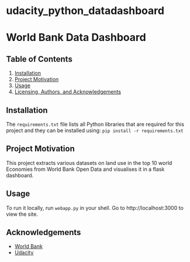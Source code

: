 # udacity_python_datadashboard

# World Bank Data Dashboard

## Table of Contents

1. [Installation](#installation)
2. [Project Motivation](#motivation)
3. [Usage](#usage)
5. [Licensing, Authors, and Acknowledgements](#licensing)

## Installation <a name="installation"></a>
The `requirements.txt` file lists all Python libraries that are required for this project and they can be installed using:
```pip install -r requirements.txt```

## Project Motivation<a name="motivation"></a>
This project extracts various datasets on land use in the top 10 world Economies from World Bank Open Data  and visualises it in a flask dashboard.

## Usage<a name="usage"></a>
To run it locally, run `webapp.py` in your shell. Go to http://localhost:3000 to view the site.

## Acknowledgements<a name="licensing"></a>

* [World Bank](https://data.worldbank.org/)
* [Udacity](https://www.udacity.com/)
